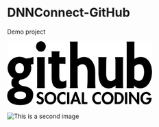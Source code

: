 # DNNConnect-GitHub

Demo project

![This is an internal image](GitHub-6.png)

![This is a second image](GitHub-1.png)
